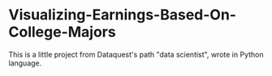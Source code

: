 # Visualizing-Earnings-Based-On-College-Majors
This is a little project from Dataquest's path "data scientist", wrote in Python language.
